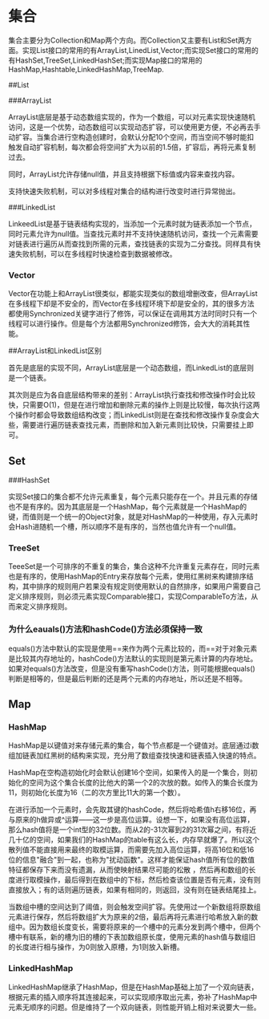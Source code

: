# 集合

集合主要分为Collection和Map两个方向。而Collection又主要有List和Set两方面。实现List接口的常用的有ArrayList,LinedList,Vector;而实现Set接口的常用的有HashSet,TreeSet,LinkedHashSet;而实现Map接口的常用的HashMap,Hashtable,LinkedHashMap,TreeMap.

##List

###ArrayList

ArrayList底层是基于动态数组实现的，作为一个数组，可以对元素实现快速随机访问，这是一个优势，动态数组可以实现动态扩容，可以使用更方便，不必再去手动扩容。当集合进行空构造创建时，会默认分配10个空间，而当空间不够时能扣触发自动扩容机制，每次都会将空间扩大为以前的1.5倍，扩容后，再将元素复制过去。

同时，ArrayList允许存储null值，并且支持根据下标值或内容来查找内容。

支持快速失败机制，可以对多线程对集合的结构进行改变时进行异常抛出。

###LinkedList

LinkeedList是基于链表结构实现的，当添加一个元素时就为链表添加一个节点，同时元素允许为null值。当查找元素时并不支持快速随机访问，查找一个元素需要对链表进行遍历从而查找到所需的元素，查找链表的实现为二分查找。同样具有快速失败机制，可以在多线程时快速检查到数据被修改。

### Vector

Vector在功能上和ArrayList很类似，都能实现类似的数组增删改查，但ArrayList在多线程下却是不安全的，而Vector在多线程环境下却是安全的，其的很多方法都使用Synchronized关键字进行了修饰，可以保证在调用其方法时同时只有一个线程可以进行操作。但是每个方法都用Synchronized修饰，会大大的消耗其性能。

##ArrayList和LinkedList区别

首先是底层的实现不同，ArrayList底层是一个动态数组，而LinkedList的底层则是一个链表。

其次则是应为各自底层结构带来的差别：ArrayList执行查找和修改操作时会比较快，只需要O(1)，但是在进行增加和删除元素的操作上则是比较慢，每次执行这两个操作时都会导致数组结构改变；而LinkedList则是在查找和修改操作复杂度会大些，需要进行遍历链表查找元素，而删除和加入新元素则比较快，只需要挂上即可。

## Set

###HashSet

实现Set接口的集合都不允许元素重复，每个元素只能存在一个。并且元素的存储也不是有序的。因为其底层是一个HashMap，每个元素就是一个HashMap的键，而值则是一个统一的Object对象，就是对HashMap的一种使用，存入元素时会Hash进随机一个槽，所以顺序不是有序的，当然也值允许有一个null值。

### TreeSet

TeeeSet是一个可排序的不重复的集合，集合这种不允许重复元素存在，同时元素也是有序的，使用HashMap的Entry来存放每个元素，使用红黑树来构建排序结构，其中排序的规则用户若果没有规定则使用默认的自然排序，如果用户需要自己定义排序规则，则必须元素实现Comparable接口，实现ComparableTo方法，从而来定义排序规则。

### 为什么eauals()方法和hashCode()方法必须保持一致

equals()方法中默认的实现是使用==来作为两个元素比较的，而==对于对象元素是比较其内存地址的，hashCode()方法默认的实现则是第元素计算的内存地址。如果对equals()方法改变，但是没有重写hashCode()方法，则可能根据equals()判断是相等的，但是最后判断的还是两个元素的内存地址，所以还是不相等。

## Map

### HashMap

HashMap是以键值对来存储元素的集合，每个节点都是一个键值对。底层通过i数组加链表加红黑树的结构来实现，充分用了数组查找快速和链表插入快速的特点。

HashMap在空构造初始化时会默认创建16个空间，如果传入的是一个集合，则初始化的空间为这个集合长度的比他大的第一个2的次放的数。如传入的集合长度为11，则初始化长度为16（二的次方里比11大的第一个数）。

在进行添加一个元素时，会先取其键的hashCode，然后将哈希值h右移16位，再与原来的h做异或^运算——这一步是高位运算。设想一下，如果没有高位运算，那么hash值将是一个int型的32位数。而从2的-31次幂到2的31次幂之间，有将近几十亿的空间，如果我们的HashMap的table有这么长，内存早就爆了。所以这个散列值不能直接用来最终的取模运算，而需要先加入高位运算，将高16位和低16位的信息"融合"到一起，也称为"扰动函数"。这样才能保证hash值所有位的数值特征都保存下来而没有遗漏，从而使映射结果尽可能的松散 ，然后再和数组的长度进行取模操作，最后得到在数组中的下标，然后检查该位置是否有元素，没有则直接放入；有的话则遍历链表，如果有相同的，则返回，没有则在链表结尾挂上。

当数组中槽的空间达到了阈值，则会触发空间扩容。先使用过一个新数组将原数组元素进行保存，然后将数组扩大为原来的2倍，最后再将元素进行哈希放入新的数组中。因为数组长度变长，需要将原来的一个槽中的元素分发到两个槽中，但两个槽中有联系，新的槽为旧的槽的下表加数组原长度，使用元素的hash值与数组旧的长度进行相与操作，为0则放入原槽，为1则放入新槽。

### LinkedHashMap

LinkedHashMap继承了HashMap，但是在HashMap基础上加了一个双向链表，根据元素的插入顺序将其连接起来，可以实现顺序取出元素，弥补了HashMap中元素无顺序的问题。但是维持了一个双向链表，则性能开销上相对来说要大一些。





































